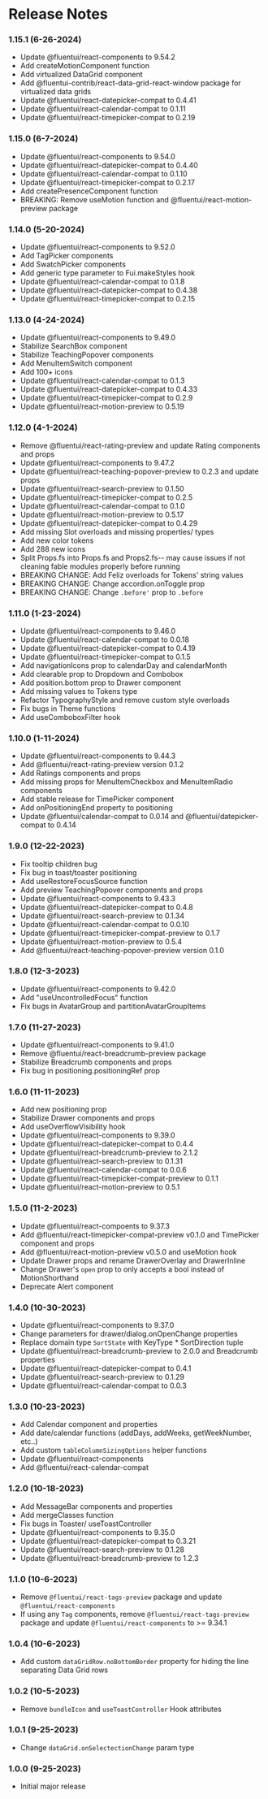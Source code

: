 Release Notes
=========

### 1.15.1 (6-26-2024)

* Update @fluentui/react-components to 9.54.2
* Add createMotionComponent function
* Add virtualized DataGrid component
* Add @fluentui-contrib/react-data-grid-react-window package for virtualized data grids
* Update @fluentui/react-datepicker-compat to 0.4.41
* Update @fluentui/react-calendar-compat to 0.1.11
* Update @fluentui/react-timepicker-compat to 0.2.19

### 1.15.0 (6-7-2024)

* Update @fluentui/react-components to 9.54.0
* Update @fluentui/react-datepicker-compat to 0.4.40
* Update @fluentui/react-calendar-compat to 0.1.10
* Update @fluentui/react-timepicker-compat to 0.2.17
* Add createPresenceComponent function
* BREAKING: Remove useMotion function and @fluentui/react-motion-preview package

### 1.14.0 (5-20-2024)

* Update @fluentui/react-components to 9.52.0
* Add TagPicker components
* Add SwatchPicker components
* Add generic type parameter to Fui.makeStyles hook
* Update @fluentui/react-calendar-compat to 0.1.8
* Update @fluentui/react-datepicker-compat to 0.4.38
* Update @fluentui/react-timepicker-compat to 0.2.15

### 1.13.0 (4-24-2024)

* Update @fluentui/react-components to 9.49.0
* Stabilize SearchBox component
* Stabilize TeachingPopover components
* Add MenuItemSwitch component
* Add 100+ icons
* Update @fluentui/react-calendar-compat to 0.1.3
* Update @fluentui/react-datepicker-compat to 0.4.33
* Update @fluentui/react-timepicker-compat to 0.2.9
* Update @fluentui/react-motion-preview to 0.5.19

### 1.12.0 (4-1-2024)

* Remove @fluentui/react-rating-preview and update Rating components and props
* Update @fluentui/react-components to 9.47.2
* Update @fluentui/react-teaching-popover-preview to 0.2.3 and update props
* Update @fluentui/react-search-preview to 0.1.50
* Update @fluentui/react-timepicker-compat to 0.2.5
* Update @fluentui/react-calendar-compat to 0.1.0
* Update @fluentui/react-motion-preview to 0.5.17
* Update @fluentui/react-datepicker-compat to 0.4.29
* Add missing Slot overloads and missing properties/ types
* Add new color tokens
* Add 288 new icons
* Split Props.fs into Props.fs and Props2.fs-- may cause issues if not cleaning fable modules properly before running
* BREAKING CHANGE: Add Feliz overloads for Tokens' string values
* BREAKING CHANGE: Change accordion.onToggle prop
* BREAKING CHANGE: Change `.before'` prop to `.before`

### 1.11.0 (1-23-2024)

* Update @fluentui/react-components to 9.46.0
* Update @fluentui/react-calendar-compat to 0.0.18
* Update @fluentui/react-datepicker-compat to 0.4.19
* Update @fluentui/react-timepicker-compat to 0.1.5
* Add navigationIcons prop to calendarDay and calendarMonth
* Add clearable prop to Dropdown and Combobox
* Add position.bottom prop to Drawer component
* Add missing values to Tokens type
* Refactor TypographyStyle and remove custom style overloads
* Fix bugs in Theme functions
* Add useComboboxFilter hook

### 1.10.0 (1-11-2024)

* Update @fluentui/react-components to 9.44.3
* Add @fluentui/react-rating-preview version 0.1.2
* Add Ratings components and props
* Add missing props for MenuItemCheckbox and MenuItemRadio components
* Add stable release for TimePicker component
* Add onPositioningEnd property to positioning
* Update @fluentui/calendar-compat to 0.0.14 and @fluentui/datepicker-compat to 0.4.14

### 1.9.0 (12-22-2023)

* Fix tooltip children bug
* Fix bug in toast/toaster positioning
* Add useRestoreFocusSource function
* Add preview TeachingPopover components and props
* Update @fluentui/react-components to 9.43.3
* Update @fluentui/react-datepicker-compat to 0.4.8
* Update @fluentui/react-search-preview to 0.1.34
* Update @fluentui/react-calendar-compat to 0.0.10
* Update @fluentui/react-timepicker-compat-preview to 0.1.7
* Update @fluentui/react-motion-preview to 0.5.4
* Add @fluentui/react-teaching-popover-preview version 0.1.0

### 1.8.0 (12-3-2023)

* Update @fluentui/react-components to 9.42.0
* Add "useUncontrolledFocus" function
* Fix bugs in AvatarGroup and partitionAvatarGroupItems

### 1.7.0 (11-27-2023)

* Update @fluentui/react-components to 9.41.0
* Remove @fluentui/react-breadcrumb-preview package
* Stabilize Breadcrumb components and props
* Fix bug in positioning.positioningRef prop

### 1.6.0 (11-11-2023)

* Add new positioning prop
* Stabilize Drawer components and props
* Add useOverflowVisibility hook
* Update @fluentui/react-components to 9.39.0
* Update @fluentui/react-datepicker-compat to 0.4.4
* Update @fluentui/react-breadcrumb-preview to 2.1.2
* Update @fluentui/react-search-preview to 0.1.31
* Update @fluentui/react-calendar-compat to 0.0.6
* Update @fluentui/react-timepicker-compat-preview to 0.1.1
* Update @fluentui/react-motion-preview to 0.5.1

### 1.5.0 (11-2-2023)

* Update @fluentui/react-compoents to 9.37.3
* Add @fluentui/react-timepicker-compat-preview v0.1.0 and TimePicker component and props
* Add @fluentui/react-motion-preview v0.5.0 and useMotion hook
* Update Drawer props and rename DrawerOverlay and DrawerInline
* Change Drawer's `open` prop to only accepts a bool instead of MotionShorthand
* Deprecate Alert component

### 1.4.0 (10-30-2023)

* Update @fluentui/react-components to 9.37.0
* Change parameters for drawer/dialog.onOpenChange properties
* Replace domain type `SortState` with KeyType * SortDirection tuple
* Update @fluentui/react-breadcrumb-preview to 2.0.0 and Breadcrumb properties
* Update @fluentui/react-datepicker-compat to 0.4.1
* Update @fluentui/react-search-preview to 0.1.29
* Update @fluentui/react-calendar-compat to 0.0.3

### 1.3.0 (10-23-2023)

* Add Calendar component and properties
* Add date/calendar functions (addDays, addWeeks, getWeekNumber, etc..)
* Add custom `tableColumnSizingOptions` helper functions
* Update @fluentui/react-components
* Add @fluentui/react-calendar-compat

### 1.2.0 (10-18-2023)

* Add MessageBar components and properties
* Add mergeClasses function
* Fix bugs in Toaster/ useToastController
* Update @fluentui/react-components to 9.35.0
* Update @fluentui/react-datepicker-compat to 0.3.21
* Update @fluentui/react-search-preview to 0.1.28
* Update @fluentui/react-breadcrumb-preview to 1.2.3

### 1.1.0 (10-6-2023)

* Remove `@fluentui/react-tags-preview` package and update `@fluentui/react-components`
* If using any `Tag` components, remove `@fluentui/react-tags-preview` package and update `@fluentui/react-components` to >= 9.34.1

### 1.0.4 (10-6-2023)

* Add custom `dataGridRow.noBottomBorder` property for hiding the line separating Data Grid rows

### 1.0.2 (10-5-2023)

* Remove `bundleIcon` and `useToastController` Hook attributes

### 1.0.1 (9-25-2023)

* Change `dataGrid.onSelectectionChange` param type

### 1.0.0 (9-25-2023)

* Initial major release
